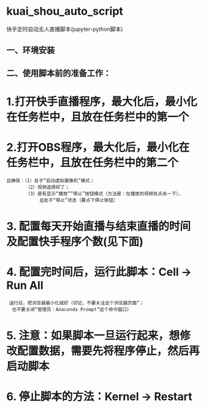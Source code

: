 # kuai_shou_auto_script
快手定时自动无人直播脚本(jupyter-python脚本)
## 一、环境安装

## 二、使用脚本前的准备工作：
# 1.打开快手直播程序，最大化后，最小化在任务栏中，且放在任务栏中的第一个
# 2.打开OBS程序，最大化后，最小化在任务栏中，且放在任务栏中的第二个
    且确保：（1）处于“启动虚拟摄像机”模式；
           （2）视频选择好了；
           （3）是有显示“播放”“停止”按钮模式（方法是：在播放的视频处点击一下），
                且处于“停止”状态（要点下停止按钮）
# 3. 配置每天开始直播与结束直播的时间及配置快手程序个数(见下面)
# 4. 配置完时间后，运行此脚本：Cell -> Run All 
     运行后，把浏览器最小化就好（切记，不要关注这个浏览器页面”；
      也不要关闭“管理员：Anaconda Prompt”这个命令窗口）
# 5. 注意：如果脚本一旦运行起来，想修改配置数据，需要先将程序停止，然后再启动脚本 
# 6. 停止脚本的方法：Kernel -> Restart
